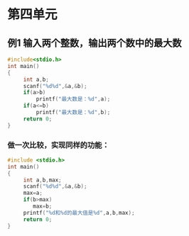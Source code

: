 # 第四单元

## 例1   输入两个整数，输出两个数中的最大数

```c
#include<stdio.h>
int main()
{    
     int a,b;
     scanf("%d%d",&a,&b);
     if(a>b)
         printf("最大数是：%d",a);
     if(a<=b)
         printf("最大数是：%d",b);   
     return 0;
}
```

### 做一次比较，实现同样的功能：

```c
#include <stdio.h>
int main()
{ 
     int a,b,max;
     scanf("%d%d",&a,&b);
     max=a;
     if(b>max)
        max=b;
     printf("%d和%d的最大值是%d",a,b,max);
     return 0;
}
```



